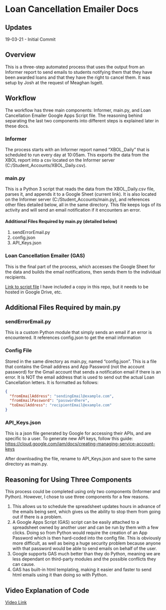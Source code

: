 # Loan Cancellation Emailer Docs
## Updates
19-03-21 - Initial Commit

## Overview
This is a three-step automated process that uses the output from an Informer report to send emails to students notifying them that they have been awarded loans and that they have the right to cancel them. It was setup by Josh at the request of Meaghan Isgett.
## Workflow
The workflow has three main components: Informer, main.py, and Loan Cancellation Emailer Google Apps Script file. The reasoning behind separating the last two components into different steps is explained later in these docs.
### Informer
The process starts with an Informer report named “XBOL_Daily” that is scheduled to run every day at 10:05am. This exports the data from the XBOL report into a csv located on the Informer server (C:/Student_Accounts/XBOL_Daily.csv).
### main.py
This is a Python 3 script that reads the data from the XBOL_Daily.csv file, parses it, and appends it to a Google Sheet (current link). It is also located on the Informer server (C:/Student_Accounts/main.py), and references other files detailed below, all in the same directory. This file keeps logs of its activity and will send an email notification if it encounters an error.

#### Additional Files Required by main.py (detailed below)
1. sendErrorEmail.py
2. config.json
3. API_Keys.json

### Loan Cancellation Emailer (GAS)
This is the final part of the process, which accesses the Google Sheet for the data and builds the email notifications, then sends them to the individual recipients.

[Link to script file](https://script.google.com/a/coker.edu/d/1AlneSrH33k3hqxWv66kIAKAU7lfu4MO2VMre2qUouf0XjqBiNdPyjoI4/edit?usp=drive_web&folder=1YbFZc-YW_NQ27jraQLTQaw9zVub4X2SN&splash=yes)
I have included a copy in this repo, but it needs to be hosted in Google Drive, etc.

## Additional Files Required by main.py
### sendErrorEmail.py
This is a custom Python module that simply sends an email if an error is encountered. It references config.json to get the email information
### Config File
Stored in the same directory as main.py, named “config.json”. This is a file that contains the Gmail address and App Password (not the account password) for the Gmail account that sends a notification email if there is an error. It is NOT the email address that is used to send out the actual Loan Cancellation letters. It is formatted as follows:

```json
{
  "fromEmailAddress": "sendingEmail@example.com",
  "fromEmailPassword": "passwordhere",
  "toEmailAddress": "recipientEmail@example.com"
}
```

### API_Keys.json
This is a json file generated by Google for accessing their APIs, and are specific to a user. To generate new API keys, follow this guide: https://cloud.google.com/iam/docs/creating-managing-service-account-keys

After downloading the file, rename to API_Keys.json and save to the same directory as main.py.
## Reasoning for Using Three Components
This process could be completed using only two components (Informer and Python). However, I chose to use three components for a few reasons.

1. This allows us to schedule the spreadsheet updates hours in advance of the emails being sent, which gives us the ability to stop them from going out if there is a problem.
2. A Google Apps Script (GAS) script can be easily attached to a spreadsheet owned by another user and can be run by them with a few clicks. Doing so from Python would require the creation of an App Password which is then hard-coded into the config file. This is obviously more difficult, as well as being a huge security problem because anyone with that password would be able to send emails on behalf of the user.
3. Google supports GAS much better than they do Python, meaning we are less dependant on third-party modules and the possible conflicts they can cause.
4. GAS has built-in html templating, making it easier and faster to send html emails using it than doing so with Python.
## Video Explanation of Code
[Video Link](https://drive.google.com/open?id=14dQbyXsca3DeiG3A8VEZtgsJTh6RbySF)
